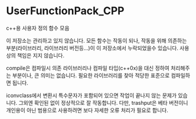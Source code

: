UserFunctionPack_CPP
====================

c++용 사용자 정의 함수 모음

이 저장소는 관리하고 있지 않습니다. 모든 함수는 작동이 되나, 작동을 위해 의존하는 부분(라이브러리, 라이브러리 버전등...)이 이 저장소에서 누락되었을수 있습니다. 사용상의 책임은 지지 않습니다.

compile은 컴파일시 의존 라이브러리나 컴파일 타입(c++0x)을 대신 정하여 처리해주는 부분이나, 큰 의미는 없습니다. 필요한 라이브러리를 찾아 적당한 표준으로 컴파일하면 됩니다.

iconvclass에서 변환시 특수문자가 포함되어 있으면 작업이 끝나지 않는 문제가 있습니다. 그외엔 확인된 없이 정상적으로 잘 작동합니다. 다만, trashput은 베타 버전이니 개인용이 아닌 범용으로 사용하려면 보다 자세한 오류 처리가 필요로 합니다.
